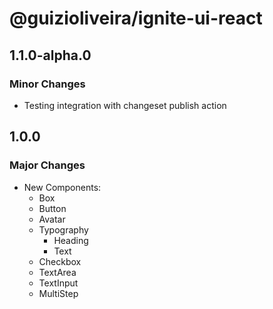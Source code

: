# @guizioliveira/ignite-ui-react

## 1.1.0-alpha.0

### Minor Changes

- Testing integration with changeset publish action

## 1.0.0

### Major Changes

- New Components:
  - Box
  - Button
  - Avatar
  - Typography
    - Heading
    - Text
  - Checkbox
  - TextArea
  - TextInput
  - MultiStep
